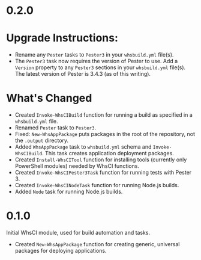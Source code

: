 # 0.2.0

# Upgrade Instructions:

 * Rename any `Pester` tasks to `Pester3` in your `whsbuild.yml` file(s).
 * The `Pester3` task now requires the version of Pester to use. Add a `Version` property to any `Pester3` sections in your `whsbuild.yml` file(s). The latest version of Pester is 3.4.3 (as of this writing).

# What's Changed

 * Created `Invoke-WhsCIBuild` function for running a build as specified in a `whsbuild.yml` file.
 * Renamed `Pester` task to `Pester3`.
 * Fixed: `New-WhsAppPackage` puts packages in the root of the repository, not the `.output` directory.
 * Added `WhsAppPackage` task to `whsbuild.yml` schema and `Invoke-WhsCIBuild`. This task creates application deployment packages.
 * Created `Install-WhsCITool` function for installing tools (currently only PowerShell modules) needed by WhsCI functions.
 * Created `Invoke-WhsCIPester3Task` function for running tests with Pester 3.
 * Created `Invoke-WhsCINodeTask` function for running Node.js builds.
 * Added `Node` task for running Node.js builds.


# 0.1.0

Initial WhsCI module, used for build automation and tasks.

 * Created `New-WhsAppPackage` function for creating generic, universal packages for deploying applications.
